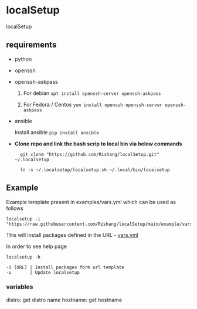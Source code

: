 # localSetup

localSetup

## requirements

- python

- openssh
- openssh-askpass

    1. For debian
    `apt install openssh-server openssh-askpass` 

    2. For Fedora / Centos
    `yum install openssh openssh-server openssh-askpass`

- ansible

    Install ansible
    `pip install ansible`

- **Clone repo and link the bash scrip to local bin via below commands**

        git clone "https://github.com/Rishang/localSetup.git" ~/.localsetup

        ln -s ~/.localsetup/localsetup.sh ~/.local/bin/localsetup

## Example

Example template present in examples/vars.yml which can be used as follows

    localsetup -i "https://raw.githubusercontent.com/Rishang/localSetup/main/example/vars.yml"

This will install packages defined in the URL - [vars.yml](https://github.com/Rishang/localSetup/blob/main/example/vars.yml)

In order to see help page

    localsetup -h

    -i [URL] | Install packages form url template
    -u       | Update localsetup


### variables

distro: get distro name
hostname: get hostname